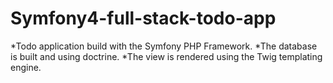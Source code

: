 # Symfony4-full-stack-todo-app
*Todo application build with the Symfony PHP Framework.
*The database is built and using doctrine.
*The view is rendered using the Twig templating engine.
